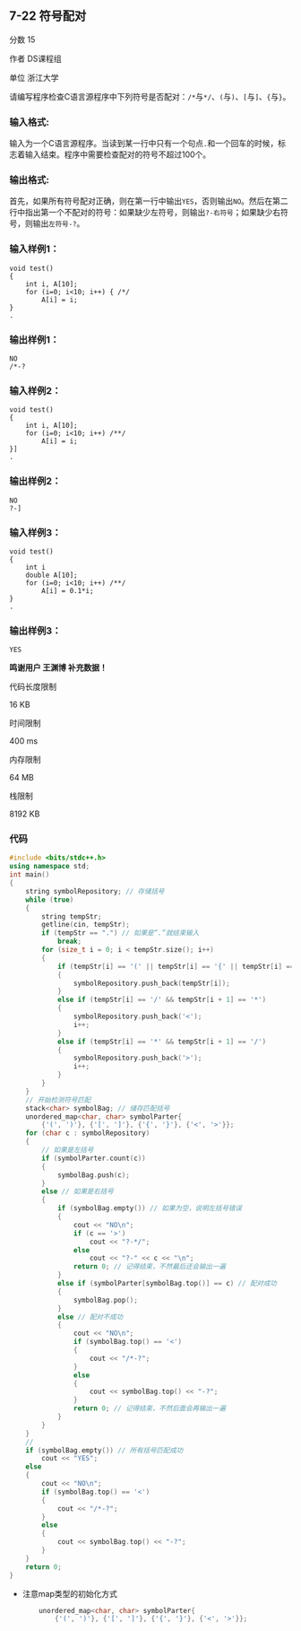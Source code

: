 ## **7-22 符号配对**

分数 15

作者 DS课程组

单位 浙江大学

请编写程序检查C语言源程序中下列符号是否配对：`/*`与`*/`、`(`与`)`、`[`与`]`、`{`与`}`。

### 输入格式:

输入为一个C语言源程序。当读到某一行中只有一个句点`.`和一个回车的时候，标志着输入结束。程序中需要检查配对的符号不超过100个。

### 输出格式:

首先，如果所有符号配对正确，则在第一行中输出`YES`，否则输出`NO`。然后在第二行中指出第一个不配对的符号：如果缺少左符号，则输出`?-右符号`；如果缺少右符号，则输出`左符号-?`。

### 输入样例1：

```in
void test()
{
    int i, A[10];
    for (i=0; i<10; i++) { /*/
        A[i] = i;
}
.
```

### 输出样例1：

```out
NO
/*-?
```

### 输入样例2：

```
void test()
{
    int i, A[10];
    for (i=0; i<10; i++) /**/
        A[i] = i;
}]
.
```

### 输出样例2：

```
NO
?-]
```

### 输入样例3：

```
void test()
{
    int i
    double A[10];
    for (i=0; i<10; i++) /**/
        A[i] = 0.1*i;
}
.
```

### 输出样例3：

```
YES
```

**鸣谢用户 王渊博 补充数据！**

代码长度限制

16 KB

时间限制

400 ms

内存限制

64 MB

栈限制

8192 KB

### 代码

```c++
#include <bits/stdc++.h>
using namespace std;
int main()
{
    string symbolRepository; // 存储括号
    while (true)
    {
        string tempStr;
        getline(cin, tempStr);
        if (tempStr == ".") // 如果是“.”就结束输入
            break;
        for (size_t i = 0; i < tempStr.size(); i++)
        {
            if (tempStr[i] == '(' || tempStr[i] == '{' || tempStr[i] == '[' || tempStr[i] == ')' || tempStr[i] == '}' || tempStr[i] == ']') // 单符号的插入
            {
                symbolRepository.push_back(tempStr[i]);
            }
            else if (tempStr[i] == '/' && tempStr[i + 1] == '*')
            {
                symbolRepository.push_back('<');
                i++;
            }
            else if (tempStr[i] == '*' && tempStr[i + 1] == '/')
            {
                symbolRepository.push_back('>');
                i++;
            }
        }
    }
    // 开始检测符号匹配
    stack<char> symbolBag; // 储存匹配括号
    unordered_map<char, char> symbolParter{
        {'(', ')'}, {'[', ']'}, {'{', '}'}, {'<', '>'}};
    for (char c : symbolRepository)
    {
        // 如果是左括号
        if (symbolParter.count(c))
        {
            symbolBag.push(c);
        }
        else // 如果是右括号
        {
            if (symbolBag.empty()) // 如果为空，说明左括号错误
            {
                cout << "NO\n";
                if (c == '>')
                    cout << "?-*/";
                else
                    cout << "?-" << c << "\n";
                return 0; // 记得结束，不然最后还会输出一遍
            }
            else if (symbolParter[symbolBag.top()] == c) // 配对成功
            {
                symbolBag.pop();
            }
            else // 配对不成功
            {
                cout << "NO\n";
                if (symbolBag.top() == '<')
                {
                    cout << "/*-?";
                }
                else
                {
                    cout << symbolBag.top() << "-?";
                }
                return 0; // 记得结束，不然后面会再输出一遍
            }
        }
    }
    //
    if (symbolBag.empty()) // 所有括号匹配成功
        cout << "YES";
    else
    {
        cout << "NO\n";
        if (symbolBag.top() == '<')
        {
            cout << "/*-?";
        }
        else
        {
            cout << symbolBag.top() << "-?";
        }
    }
    return 0;
}
```

- 注意map类型的初始化方式

  ```c++
      unordered_map<char, char> symbolParter{
          {'(', ')'}, {'[', ']'}, {'{', '}'}, {'<', '>'}};
  ```

  
